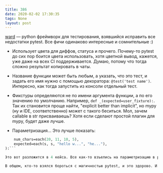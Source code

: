 ```yaml
---
title: 386
date: 2020-02-02 17:30:35
tags: None
layout: post
---
```


[ward](https://wardpy.com/) — python фреймворк для тестирования, взявшийся исправить все недостатки pytest. Все фичи одинаково интересные и сомнительные :)

- Использует цвета для диффов, статуса и прочего. Почему-то pytest до сих пор боится цвета использовать, хотя цветной вывод, кажется, уже даже на всех CI поддерживается. Думаю, потому что тогда сложно результат копировать в чаты.

- Название функции может быть любым, а указать, что это тест, и задать его имя нужно с помощью декоратора: `@test('test name')`. Интересно, как тогда запустить из консоли отдельный тест.

- Фикстуры определяются не по имени аргумента функции, а по его значению по умолчанию. Например, `def _(expected=user_fixture):`. Так их становится проще найти, "explicit better than implicit", но mypy (ну и IDE, соответственно) может с такого беситься. Мол, зачем callable в str присваиваешь? Хотя если сделают простой плагин для mypy, будет даже лучше.

- Параметризация... Это лучше показать:

```def _(
    num_chars=each(20, 11, 10, 5),
    expected=each(s, s, "hello w...", "he..."),
):```

Это вот разложится в 4 кейса. Все как-то взъелись на параметризацию в pytest, но мне кажется, что лучше не сделать. Этот вот подход в ward работает только на простых примерах, когда параметров не больше трёх и кейсов всего ничего. Но у меня обычно параметризация содержит значений 20, а в одном случае было больше 400, и вот такой подход превратится во что-то совершенно ужасное.

В общем, кто-то взялся бороться с магичностью pytest, и это здорово. И пусть пока получилось не очень, но всё ещё впереди. Легко читаемый цветной вывод диффов больше всего радует. Так что для следующего pet-проекта попробуй ward, вдруг понравится :)
